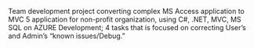 
Team development project converting complex MS Access application to MVC 5 application for non-profit organization, using C#, .NET, MVC, MS SQL on AZURE Development; 4 tasks that is focused on correcting User’s and Admin’s “known issues/Debug.”
